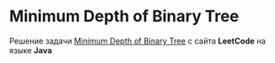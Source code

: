 # Minimum Depth of Binary Tree
Решение задачи [Minimum Depth of Binary Tree](https://leetcode.com/problems/minimum-depth-of-binary-tree/) с сайта **LeetCode** на языке **Java**